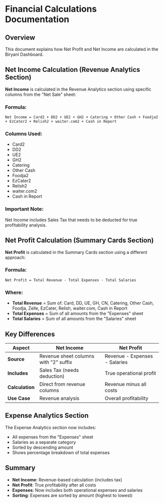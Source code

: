 # Financial Calculations Documentation

## Overview
This document explains how Net Profit and Net Income are calculated in the Biryani Dashboard.

## Net Income Calculation (Revenue Analytics Section)

**Net Income** is calculated in the Revenue Analytics section using specific columns from the "Net Sale" sheet:

### Formula:
```
Net Income = Card2 + DD2 + UE2 + GH2 + Catering + Other Cash + Foodja2 + EzCater2 + Relish2 + waiter.com2 + Cash in Report
```

### Columns Used:
- Card2
- DD2  
- UE2
- GH2
- Catering
- Other Cash
- Foodja2
- EzCater2
- Relish2
- waiter.com2
- Cash in Report

### Important Note:
Net Income includes Sales Tax that needs to be deducted for true profitability analysis.

## Net Profit Calculation (Summary Cards Section)

**Net Profit** is calculated in the Summary Cards section using a different approach:

### Formula:
```
Net Profit = Total Revenue - Total Expenses - Total Salaries
```

### Where:
- **Total Revenue** = Sum of: Card, DD, UE, GH, CN, Catering, Other Cash, Foodja, Zelle, EzCater, Relish, waiter.com, Cash in Report
- **Total Expenses** = Sum of all amounts from the "Expenses" sheet
- **Total Salaries** = Sum of all amounts from the "Salaries" sheet

## Key Differences

| Aspect | Net Income | Net Profit |
|--------|------------|------------|
| **Source** | Revenue sheet columns with "2" suffix | Revenue - Expenses - Salaries |
| **Includes** | Sales Tax (needs deduction) | True operational profit |
| **Calculation** | Direct from revenue columns | Revenue minus all costs |
| **Use Case** | Revenue analysis | Overall profitability |

## Expense Analytics Section

The Expense Analytics section now includes:
- All expenses from the "Expenses" sheet
- Salaries as a separate category
- Sorted by descending amount
- Shows percentage breakdown of total expenses

## Summary

- **Net Income**: Revenue-based calculation (includes tax)
- **Net Profit**: True profitability after all costs
- **Expenses**: Now includes both operational expenses and salaries
- **Sorting**: Expenses are sorted by amount (highest to lowest)
